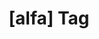 ---
article_id: 0
description: List of articles under [alfa] tag.
image: http://huntingbears.com.ve/static/img/site/mstile-310x310.png
layout: tag
slug: alfa
title: '[alfa] Tag'
---
